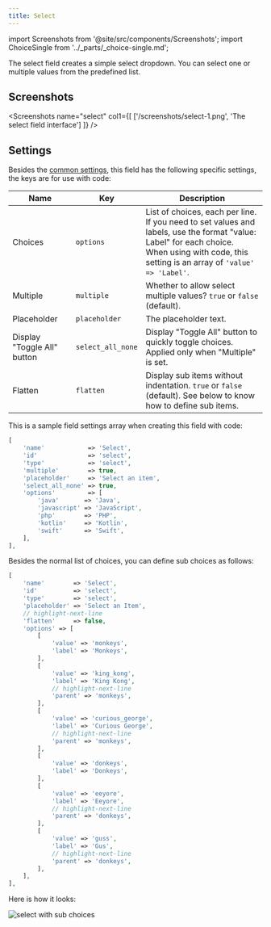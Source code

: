 ```yaml
---
title: Select
---
```


import Screenshots from '@site/src/components/Screenshots';
import ChoiceSingle from '../_parts/_choice-single.md';

The select field creates a simple select dropdown. You can select one or multiple values from the predefined list.

## Screenshots

<Screenshots name="select" col1={[
    ['/screenshots/select-1.png', 'The select field interface']
]} />

## Settings

Besides the [common settings](/field-settings/), this field has the following specific settings, the keys are for use with code:

Name | Key | Description
--- | --- | ---
Choices | `options` | List of choices, each per line. If you need to set values and labels, use the format "value: Label" for each choice.<br />When using with code, this setting is an array of `'value' => 'Label'`.
Multiple | `multiple` | Whether to allow select multiple values? `true` or `false` (default).
Placeholder | `placeholder` | The placeholder text.
Display "Toggle All" button | `select_all_none` | Display "Toggle All" button to quickly toggle choices. Applied only when "Multiple" is set.
Flatten | `flatten` | Display sub items without indentation. `true` or `false` (default). See below to know how to define sub items.

This is a sample field settings array when creating this field with code:

```php
[
    'name'            => 'Select',
    'id'              => 'select',
    'type'            => 'select',
    'multiple'        => true,
    'placeholder'     => 'Select an item',
    'select_all_none' => true,
    'options'         => [
        'java'       => 'Java',
        'javascript' => 'JavaScript',
        'php'        => 'PHP',
        'kotlin'     => 'Kotlin',
        'swift'      => 'Swift',
    ],
],
```

Besides the normal list of choices, you can define sub choices as follows:

```php
[
    'name'        => 'Select',
    'id'          => 'select',
    'type'        => 'select',
    'placeholder' => 'Select an Item',
    // highlight-next-line
    'flatten'     => false,
    'options' => [
        [
            'value' => 'monkeys',
            'label' => 'Monkeys',
        ],
        [
            'value' => 'king_kong',
            'label' => 'King Kong',
            // highlight-next-line
            'parent' => 'monkeys',
        ],
        [
            'value' => 'curious_george',
            'label' => 'Curious George',
            // highlight-next-line
            'parent' => 'monkeys',
        ],
        [
            'value' => 'donkeys',
            'label' => 'Donkeys',
        ],
        [
            'value' => 'eeyore',
            'label' => 'Eeyore',
            // highlight-next-line
            'parent' => 'donkeys',
        ],
        [
            'value' => 'guss',
            'label' => 'Gus',
            // highlight-next-line
            'parent' => 'donkeys',
        ],
    ],
],
```

Here is how it looks:

![select with sub choices](/screenshots/select-2.png)

<ChoiceSingle />